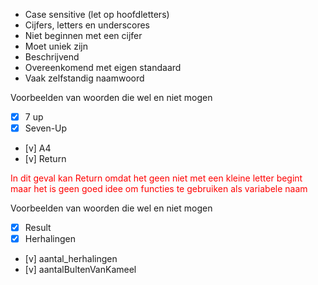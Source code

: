- Case sensitive (let op hoofdletters)
- Cijfers, letters en underscores
- Niet beginnen met een cijfer
- Moet uniek zijn
- Beschrijvend
- Overeenkomend met eigen standaard
- Vaak zelfstandig naamwoord

Voorbeelden van woorden die wel en niet mogen
- [x] 7 up
- [x] Seven-Up
- [v] A4
- [v] Return 

<span style="color:red">In dit geval kan Return omdat het geen niet met een kleine letter begint maar het is geen goed idee om functies te gebruiken als variabele naam</span>

Voorbeelden van woorden die wel en niet mogen
- [x] Result
- [x] Herhalingen
- [v] aantal_herhalingen
- [v] aantalBultenVanKameel